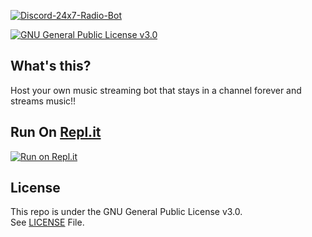 [![Discord-24x7-Radio-Bot](https://github-readme-stats.vercel.app/api/pin/?username=cauzec&repo=Discord-24x7-Radio-Bot&theme=dark)](https://github.com/cauzec/Discord-24x7-Radio-Bot)<br/>

[![GNU General Public License v3.0](https://img.shields.io/badge/License-GPLv3-blue.svg?maxAge=3600, "License")](https://github.com/cauzec/Discord-24x7-Radio-Bot/blob/main/LICENSE)<br>

## What's this?
Host your own music streaming bot that stays in a channel forever and streams music!!

## Run On [Repl.it](https://repl.it)

[![Run on Repl.it](https://replit.com/@RajMishra/24-7-Music-Bot#README.md)](https://replit.com/@RajMishra/24-7-Music-Bot#README.md)

## License

This repo is under the GNU General Public License v3.0.<br>
See [LICENSE](https://github.com/cauzec/Discord-24x7-Radio-Bot/blob/main/LICENSE) File.
